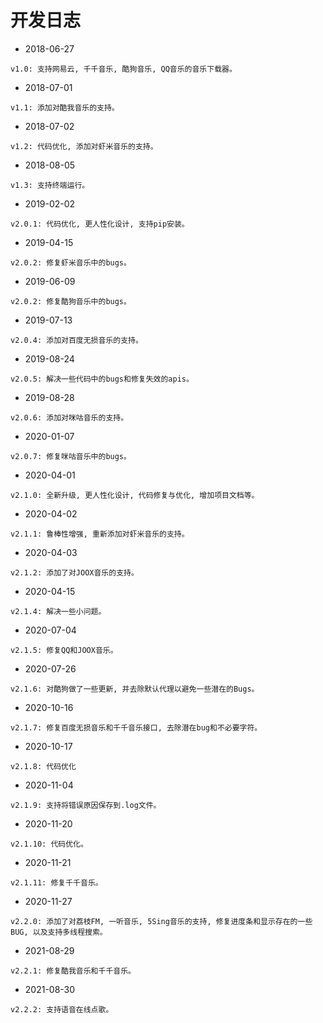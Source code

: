 # 开发日志

- 2018-06-27
```
v1.0: 支持网易云, 千千音乐, 酷狗音乐, QQ音乐的音乐下载器。
```
- 2018-07-01
```
v1.1: 添加对酷我音乐的支持。
```
- 2018-07-02
```
v1.2: 代码优化, 添加对虾米音乐的支持。
```
- 2018-08-05
```
v1.3: 支持终端运行。
```
- 2019-02-02
```
v2.0.1: 代码优化, 更人性化设计, 支持pip安装。
```
- 2019-04-15
```
v2.0.2: 修复虾米音乐中的bugs。
```
- 2019-06-09
```
v2.0.2: 修复酷狗音乐中的bugs。
```
- 2019-07-13
```
v2.0.4: 添加对百度无损音乐的支持。
```
- 2019-08-24
```
v2.0.5: 解决一些代码中的bugs和修复失效的apis。
```
- 2019-08-28
```
v2.0.6: 添加对咪咕音乐的支持。
```
- 2020-01-07
```
v2.0.7: 修复咪咕音乐中的bugs。
```
- 2020-04-01
```
v2.1.0: 全新升级, 更人性化设计, 代码修复与优化, 增加项目文档等。
```
- 2020-04-02
```
v2.1.1: 鲁棒性增强, 重新添加对虾米音乐的支持。
```
- 2020-04-03
```
v2.1.2: 添加了对JOOX音乐的支持。
```
- 2020-04-15
```
v2.1.4: 解决一些小问题。
```
- 2020-07-04
```
v2.1.5: 修复QQ和JOOX音乐。
```
- 2020-07-26
```
v2.1.6: 对酷狗做了一些更新, 并去除默认代理以避免一些潜在的Bugs。
```
- 2020-10-16
```
v2.1.7: 修复百度无损音乐和千千音乐接口, 去除潜在bug和不必要字符。
```
- 2020-10-17
```
v2.1.8: 代码优化
```
- 2020-11-04
```
v2.1.9: 支持将错误原因保存到.log文件。
```
- 2020-11-20
```
v2.1.10: 代码优化。
```
- 2020-11-21
```
v2.1.11: 修复千千音乐。
```
- 2020-11-27
```
v2.2.0: 添加了对荔枝FM, 一听音乐, 5Sing音乐的支持, 修复进度条和显示存在的一些BUG, 以及支持多线程搜索。
```
- 2021-08-29
```
v2.2.1: 修复酷我音乐和千千音乐。
```
- 2021-08-30
```
v2.2.2: 支持语音在线点歌。
```
